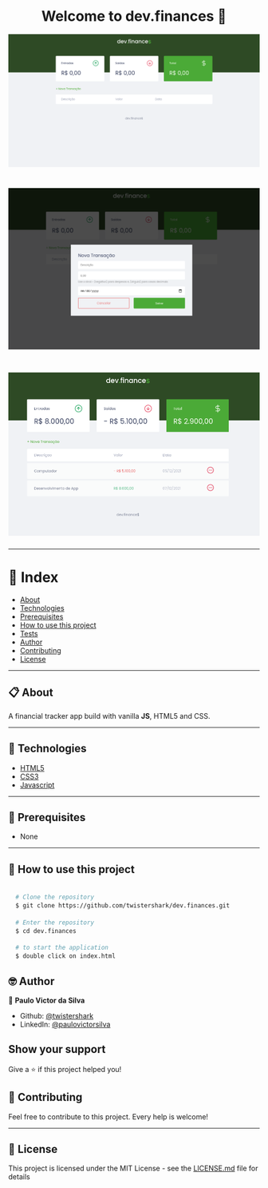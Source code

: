 <h1 align="center">Welcome to dev.finances 💸</h1>
<p align="center">
  <img alt="dev.finances" src="https://github.com/twistershark/dev.finances/blob/main/assets/docs/dev.finances1.png" />
</p>

<h1 align="center">
  <img alt="dev.finances" src="https://github.com/twistershark/dev.finances/blob/main/assets/docs/dev.finances2.png" />
</h1>

<h1 align="center">
  <img alt="dev.finances" src="https://github.com/twistershark/dev.finances/blob/main/assets/docs/dev.finances3.png" />
</h1>


---
# 📑 Index

- [About](#-about)
- [Technologies](#-technologies)
- [Prerequisites](#-prerequisites)
- [How to use this project](#-how-to-use-this-project)
- [Tests](#-run-tests)
- [Author](#-author)
- [Contributing](#-contributing)
- [License](#-license)
---

## 📋 About

A financial tracker app build with vanilla **JS**, HTML5 and CSS.

---

## 🚀 Technologies

- [HTML5](https://developer.mozilla.org/pt-BR/docs/Web/HTML/Element)
- [CSS3](https://www.w3schools.com/css/)
- [Javascript](https://www.javascript.com/)


---

## 🔧 Prerequisites

- None

---
## 🌟 How to use this project

```sh

  # Clone the repository
  $ git clone https://github.com/twistershark/dev.finances.git

  # Enter the repository
  $ cd dev.finances

  # to start the application
  $ double click on index.html

```


## 🤓 Author

👤 **Paulo Victor da Silva**

* Github: [@twistershark](https://github.com/twistershark)
* LinkedIn: [@paulovictorsilva](https://linkedin.com/in/paulovictorsilva)

## Show your support

Give a ⭐️ if this project helped you!

## 🤝 Contributing
Feel free to contribute to this project. Every help is welcome!

---

## 📃 License

This project is licensed under the MIT License - see the [LICENSE.md](LICENSE) file for details
